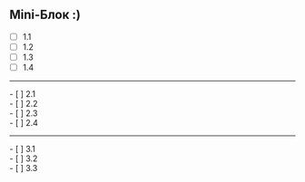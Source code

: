 ## Mini-Блок :)
   - [ ] 1.1
   - [ ] 1.2
   - [ ] 1.3
   - [ ] 1.4
<hr>
   - [ ] 2.1 <br>
   - [ ] 2.2 <br>
   - [ ] 2.3 <br>
   - [ ] 2.4 <br>
<hr>
   - [ ] 3.1 <br>
   - [ ] 3.2 <br>
   - [ ] 3.3 <br>